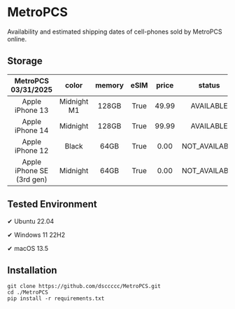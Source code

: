 # MetroPCS
Availability and estimated shipping dates of cell-phones sold by MetroPCS online.
## Storage
|MetroPCS 03/31/2025|color|memory|eSIM|price|status|shipping from|shipping to|
|:--:|:--:|:--:|:--:|:--:|:--:|:--:|:--:|
|Apple iPhone 13|Midnight M1|128GB|True|49.99|AVAILABLE|03/30/2025|04/02/2025|
|Apple iPhone 14|Midnight|128GB|True|99.99|AVAILABLE|03/30/2025|04/02/2025|
|Apple iPhone 12|Black|64GB|True|0.00|NOT_AVAILABLE|04/06/2025|04/14/2025|
|Apple iPhone SE (3rd gen)|Midnight|64GB|True|0.00|NOT_AVAILABLE|04/06/2025|04/14/2025|

## Tested Environment
✔ Ubuntu 22.04

✔ Windows 11 22H2

✔ macOS 13.5
## Installation
```
git clone https://github.com/dsccccc/MetroPCS.git
cd ./MetroPCS
pip install -r requirements.txt
```
